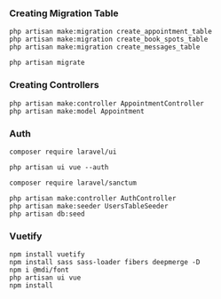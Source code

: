 ### Creating Migration Table
```
php artisan make:migration create_appointment_table
php artisan make:migration create_book_spots_table
php artisan make:migration create_messages_table

php artisan migrate
```

### Creating Controllers
```
php artisan make:controller AppointmentController
php artisan make:model Appointment
```

### Auth
```
composer require laravel/ui

php artisan ui vue --auth
```

```
composer require laravel/sanctum

php artisan make:controller AuthController
php artisan make:seeder UsersTableSeeder
php artisan db:seed
```

### Vuetify
```
npm install vuetify
npm install sass sass-loader fibers deepmerge -D
npm i @mdi/font
php artisan ui vue
npm install
```




